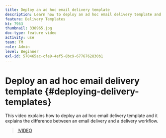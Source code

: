 ```yaml
---
title: Deploy an ad hoc email delivery template
description: Learn how to deploy an ad hoc email delivery template and understand the difference between an email delivery and a delivery workflow.
feature: Delivery Templates
kt: 7963
thumbnail: 338965.jpg
doc-type: feature video
activity: use
team: TM
role: Admin
level: Beginner
exl-id: 570465ac-cfe9-4ef5-8bc9-6776762830b1
---
```

# Deploy an ad hoc email delivery template {#deploying-delivery-templates}

This video explains how to deploy an ad hoc email delivery template and it explains the difference between an email delivery and a delivery workflow.

>[!VIDEO](https://video.tv.adobe.com/v/338965?quality=12&learn=on)
